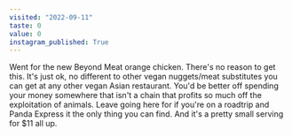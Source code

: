 ```yaml
---
visited: "2022-09-11"
taste: 0
value: 0
instagram_published: True
---
```


Went for the new Beyond Meat orange chicken. There's no reason to get this. It's just ok, no different to other vegan nuggets/meat substitutes you can get at any other vegan Asian restaurant. You'd be better off spending your money somewhere that isn't a chain that profits so much off the exploitation of animals. Leave going here for if you're on a roadtrip and Panda Express it the only thing you can find. And it's a pretty small serving for $11 all up.

